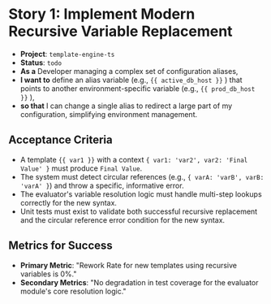 # Story 1: Implement Modern Recursive Variable Replacement

- **Project**: `template-engine-ts`
- **Status**: `todo`
- **As a** Developer managing a complex set of configuration aliases,
- **I want to** define an alias variable (e.g., `{{ active_db_host }}` ) that points to another environment-specific variable (e.g., `{{ prod_db_host }}` ),
- **so that** I can change a single alias to redirect a large part of my configuration, simplifying environment management.

## Acceptance Criteria

- A template `{{ var1 }}` with a context `{ var1: 'var2', var2: 'Final Value' }` must produce `Final Value`.
- The system must detect circular references (e.g., `{ varA: 'varB', varB: 'varA' }`) and throw a specific, informative error.
- The evaluator's variable resolution logic must handle multi-step lookups correctly for the new syntax.
- Unit tests must exist to validate both successful recursive replacement and the circular reference error condition for the new syntax.

## Metrics for Success

- **Primary Metric**: "Rework Rate for new templates using recursive variables is 0%."
- **Secondary Metrics**: "No degradation in test coverage for the evaluator module's core resolution logic."
